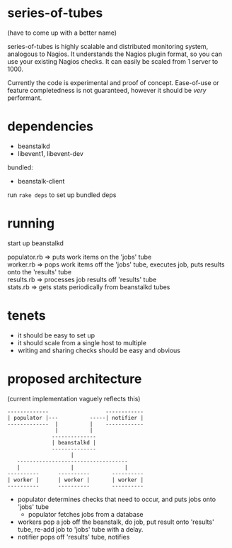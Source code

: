 series-of-tubes
===============

(have to come up with a better name)

series-of-tubes is highly scalable and distributed monitoring system, analogous
to Nagios. It understands the Nagios plugin format, so you can use your existing 
Nagios checks. It can easily be scaled from 1 server to 1000. 

Currently the code is experimental and proof of concept. Ease-of-use or 
feature completedness is not guaranteed, however it should be *very* performant.


dependencies
============

 - beanstalkd
 - libevent1, libevent-dev

bundled: 

 - beanstalk-client

run `rake deps` to set up bundled deps

running 
=======

start up beanstalkd

populator.rb => puts work items on the 'jobs' tube  
worker.rb => pops work items off the 'jobs' tube, executes job, puts results onto the 'results' tube  
results.rb => processes job results off 'results' tube  
stats.rb => gets stats periodically from beanstalkd tubes  

tenets
======

 - it should be easy to set up
 - it should scale from a single host to multiple
 - writing and sharing checks should be easy and obvious


proposed architecture
=====================

(current implementation vaguely reflects this)

    -------------                  ------------
    | populator |---          -----| notifier |
    -------------  |          |    ------------
                   |          |
                  --------------
                  | beanstalkd |
                  --------------
                        |
       -----------------------------------
       |                |                |
    ----------      ----------       ----------
    | worker |      | worker |       | worker |
    ----------      ----------       ----------


- populator determines checks that need to occur, and puts jobs onto 'jobs' tube
  - populator fetches jobs from a database
- workers pop a job off the beanstalk, do job, put result onto 'results' tube, 
  re-add job to 'jobs' tube with a delay. 
- notifier pops off 'results' tube, notifies

